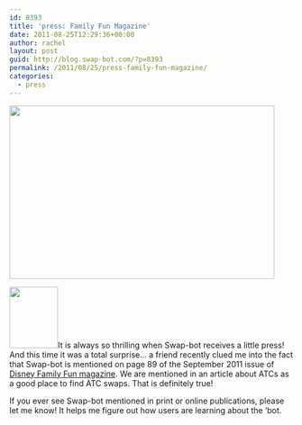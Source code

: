 ```yaml
---
id: 8393
title: 'press: Family Fun Magazine'
date: 2011-08-25T12:29:36+00:00
author: rachel
layout: post
guid: http://blog.swap-bot.com/?p=8393
permalink: /2011/08/25/press-family-fun-magazine/
categories:
  - press
---
```

<img src="http://blog.swap-bot.com/wp-content/uploads/2011/08/FamilyFunmag.jpg" alt="" title="FamilyFunmag" width="470" height="308" class="alignnone size-full wp-image-8394" srcset="http://blog.swap-bot.com/wp-content/uploads/2011/08/FamilyFunmag-300x196.jpg 300w, http://blog.swap-bot.com/wp-content/uploads/2011/08/FamilyFunmag.jpg 470w" sizes="(max-width: 470px) 100vw, 470px" />

[<img src="http://blog.swap-bot.com/wp-content/uploads/2011/08/magazine.jpg" alt="" title="magazine" width="86" height="109" class="alignleft size-full wp-image-8397" />](http://familyfun.go.com/magazine/)It is always so thrilling when Swap-bot receives a little press! And this time it was a total surprise&#8230; a friend recently clued me into the fact that Swap-bot is mentioned on page 89 of the September 2011 issue of [Disney Family Fun magazine](http://familyfun.go.com/magazine/). We are mentioned in an article about ATCs as a good place to find ATC swaps. That is definitely true! 

If you ever see Swap-bot mentioned in print or online publications, please let me know! It helps me figure out how users are learning about the &#8216;bot.